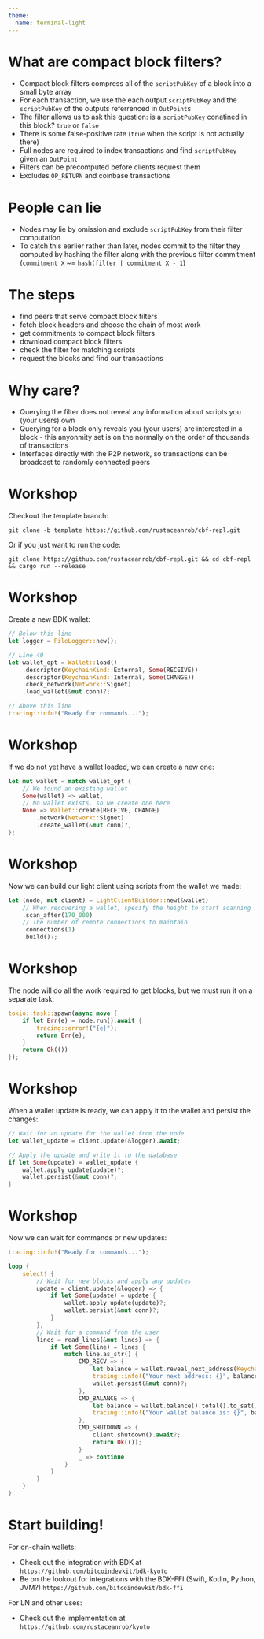 ```yaml
---
theme:
  name: terminal-light
---
```


What are compact block filters?
===

* Compact block filters compress all of the `scriptPubKey` of a block into a small byte array
* For each transaction, we use the each output `scriptPubKey` and the `scriptPubKey` of the outputs referrenced in `OutPoint`s
* The filter allows us to ask this question: is a `scriptPubKey` conatined in this block? `true` or `false`
* There is some false-positive rate (`true` when the script is not actually there)
* Full nodes are required to index transactions and find `scriptPubKey` given an `OutPoint`
* Filters can be precomputed before clients request them
* Excludes `OP_RETURN` and coinbase transactions

<!-- end_slide -->

People can lie
===

* Nodes may lie by omission and exclude `scriptPubKey` from their filter computation
* To catch this earlier rather than later, nodes commit to the filter they computed by hashing the filter along with the previous filter commitment (`commitment X` ~= `hash(filter | commitment X - 1`)

<!-- end_slide -->

The steps
===

* find peers that serve compact block filters
* fetch block headers and choose the chain of most work
* get commitments to compact block filters
* download compact block filters
* check the filter for matching scripts
* request the blocks and find our transactions

<!-- end_slide -->

Why care?
===

* Querying the filter does not reveal any information about scripts you (your users) own
* Querying for a block only reveals you (your users) are interested in a block - this anyonmity set is on the normally on the order of thousands of transactions
* Interfaces directly with the P2P network, so transactions can be broadcast to randomly connected peers

<!-- end_slide -->

Workshop
===

Checkout the template branch: 

`
git clone -b template https://github.com/rustaceanrob/cbf-repl.git
`

Or if you just want to run the code:

`
git clone https://github.com/rustaceanrob/cbf-repl.git && cd cbf-repl && cargo run --release
`

<!-- end_slide -->

Workshop
===

Create a new BDK wallet:

```rust
// Below this line
let logger = FileLogger::new();

// Line 40
let wallet_opt = Wallet::load()
	.descriptor(KeychainKind::External, Some(RECEIVE))
	.descriptor(KeychainKind::Internal, Some(CHANGE))
	.check_network(Network::Signet)
	.load_wallet(&mut conn)?;

// Above this line
tracing::info!("Ready for commands...");
```

<!-- end_slide -->

Workshop
===

If we do not yet have a wallet loaded, we can create a new one: 

```rust
let mut wallet = match wallet_opt {
	// We found an existing wallet
	Some(wallet) => wallet,
	// No wallet exists, so we create one here
	None => Wallet::create(RECEIVE, CHANGE)
		.network(Network::Signet)
		.create_wallet(&mut conn)?,
};
```

<!-- end_slide -->

Workshop
===

Now we can build our light client using scripts from the wallet we made:

```rust
let (node, mut client) = LightClientBuilder::new(&wallet)
	// When recovering a wallet, specify the height to start scanning
	.scan_after(170_000)
	// The number of remote connections to maintain
	.connections(1)
	.build()?;
```

<!-- end_slide -->

Workshop
===

The node will do all the work required to get blocks, but we must run it on a separate task:

```rust
tokio::task::spawn(async move { 
	if let Err(e) = node.run().await {
		tracing::error!("{e}");
		return Err(e);
	}
	return Ok(())
});
```

<!-- end_slide -->

Workshop
===

When a wallet update is ready, we can apply it to the wallet and persist the changes:

```rust
// Wait for an update for the wallet from the node
let wallet_update = client.update(&logger).await;

// Apply the update and write it to the database
if let Some(update) = wallet_update {
	wallet.apply_update(update)?;
	wallet.persist(&mut conn)?;
}
```

<!-- end_slide -->

Workshop
===

Now we can wait for commands or new updates:

```rust
tracing::info!("Ready for commands...");

loop {
	select! {
		// Wait for new blocks and apply any updates
		update = client.update(&logger) => {
			if let Some(update) = update {
				wallet.apply_update(update)?;
				wallet.persist(&mut conn)?;
			}
		},
		// Wait for a command from the user
		lines = read_lines(&mut lines) => {
			if let Some(line) = lines {
				match line.as_str() {
					CMD_RECV => {
						let balance = wallet.reveal_next_address(KeychainKind::External);
						tracing::info!("Your next address: {}", balance);
						wallet.persist(&mut conn)?;
					},
					CMD_BALANCE => {
						let balance = wallet.balance().total().to_sat();
						tracing::info!("Your wallet balance is: {}", balance);
					},
					CMD_SHUTDOWN => {
						client.shutdown().await?;
						return Ok(());
					}
					_ => continue
				}
			}
		}
	}
}
```

<!-- end_slide -->

Start building!
===

For on-chain wallets:

* Check out the integration with BDK at `https://github.com/bitcoindevkit/bdk-kyoto`
* Be on the lookout for integrations with the BDK-FFI (Swift, Kotlin, Python, JVM?) `https://github.com/bitcoindevkit/bdk-ffi`

For LN and other uses:
* Check out the implementation at `https://github.com/rustaceanrob/kyoto`
